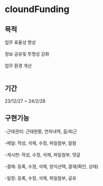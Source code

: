 # cloundFunding

## 목적
업무 효율성 향상 <br/><br/>
정보 공유및 투명성 강화 <br/><br/>
업무 환경 개선  <br/><br/>

## 기간
23/12/27 ~ 24/2/28

## 구현기능
 -근태관리: 근태현황, 연차내역, 출/퇴근 <br/><br/>
 -메일: 작성, 삭제, 수정, 파일첨부, 알람 <br/><br/>
 -게시판: 작성, 수정, 삭제, 파일첨부, 댓글 <br/><br/>
 -결재: 등록, 수정, 삭제, 양식선택, 결재(확인, 상태) <br><br/>
 -일정: 등록, 수정, 삭제, 파일첨부, 공유 <br/><br/>
